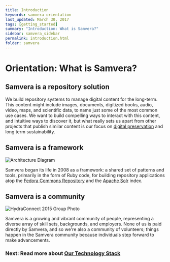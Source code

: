 ```yaml
---
title: Introduction
keywords: samvera orientation
last_updated: March 30, 2017
tags: [getting_started]
summary: "Introduction: What is Samvera?"
sidebar: samvera_sidebar
permalink: introduction.html
folder: samvera
---
```


# Orientation: What is Samvera?

## Samvera is a repository solution

We build repository systems to manage digital content for the long-term. This content might include images, documents, digitized books, audio, video, maps, and scientific data, to name just some of the most common use cases. We want to build compelling ways to interact with this content, and intuitive ways to discover it, but what really sets us apart from other projects that publish similar content is our focus on [digital preservation](https://en.wikipedia.org/wiki/Digital_preservation) and long term sustainability.

## Samvera is a framework

![Architecture Diagram](https://wiki.duraspace.org/download/attachments/22022608/hydra_9_architecture_2016.png?version=1&modificationDate=1467992759221&api=v2)

Samvera began its life in 2008 as a framework: a shared set of patterns and tools, primarily in the
form of Ruby code, for building repository applications atop the [Fedora Commons Repository](http://fedorarepository.org/)
and the [Apache Solr](http://lucene.apache.org/solr/) index.

## Samvera is a community

![HydraConnect 2015 Group Photo](https://wiki.duraspace.org/download/attachments/67241821/HydraConnect2015-small-pano.jpg?version=1&modificationDate=1442945532177&api=v2)

Samvera is a growing and vibrant community of people, representing a diverse array of skill sets, backgrounds, and employers. None of us is paid directly by Samvera, and so we're also a community of volunteers; things happen in the Samvera community because individuals step forward to make advancements.

### Next: Read more about [Our Technology Stack](/our_technology_stack.html)
